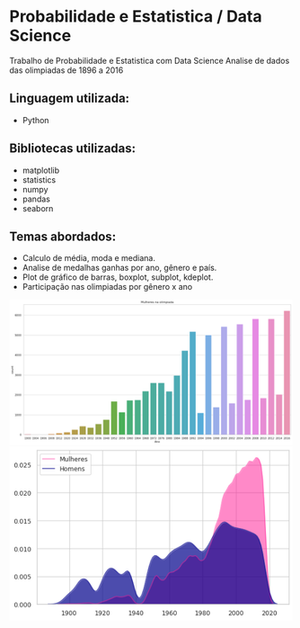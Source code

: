 # Probabilidade e Estatistica / Data Science
Trabalho de Probabilidade e Estatistica com Data Science
Analise de dados das olimpiadas de 1896 a 2016
## Linguagem utilizada: 
- Python
## Bibliotecas utilizadas:
- matplotlib
- statistics
- numpy 
- pandas
- seaborn
## Temas abordados:
- Calculo de média, moda e mediana.
- Analise de medalhas ganhas por ano, gênero e país.
- Plot de gráfico de barras, boxplot, subplot, kdeplot.
- Participação nas olimpiadas por gênero x ano

![](https://github.com/Kw-Vinicius/Probabilidade-e-Estatistica/blob/master/Imagens/imagem.png)
![](https://github.com/Kw-Vinicius/Probabilidade-e-Estatistica/blob/master/Imagens/img3.png)
